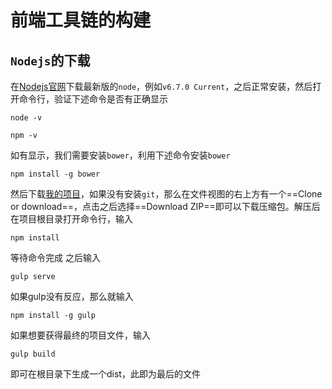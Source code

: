 # 前端工具链的构建
## `Nodejs`的下载
在[Nodejs官网](https://nodejs.org/en/)下载最新版的`node`，例如`v6.7.0 Current`，之后正常安装，然后打开命令行，验证下述命令是否有正确显示
```
node -v
```
```
npm -v
```
如有显示，我们需要安装`bower`，利用下述命令安装`bower`
```
npm install -g bower
```
然后下载[我的项目](https://github.com/ztxcydzz/WebTutorials)，如果没有安装`git`，那么在文件视图的右上方有一个==Clone or download==，点击之后选择==Download ZIP==即可以下载压缩包。解压后在项目根目录打开命令行，输入
```
npm install
```
等待命令完成
之后输入
```
gulp serve
```
如果gulp没有反应，那么就输入
```
npm install -g gulp
```
如果想要获得最终的项目文件，输入
```
gulp build
```
即可在根目录下生成一个dist，此即为最后的文件